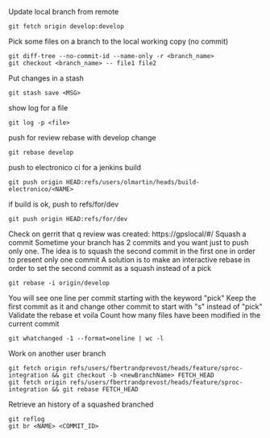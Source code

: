 Update local branch from remote
```
git fetch origin develop:develop
```
Pick some files on a branch to the local working copy (no commit)
```
git diff-tree --no-commit-id --name-only -r <branch_name>
git checkout <branch_name> -- file1 file2
```
Put changes in a stash
```
git stash save <MSG>
```
show log for a file
```
git log -p <file>
```
push for review
rebase with develop change
```
git rebase develop
```
push to electronico ci for a jenkins build
```
git push origin HEAD:refs/users/olmartin/heads/build-electronico/<NAME>
```
if build is ok, push to refs/for/dev
```
git push origin HEAD:refs/for/dev
```
Check on gerrit that q review was created: https://gpslocal/#/
Squash a commit
Sometime your branch has 2 commits and you want just to push only one. The idea is to squash the second commit in the first one in order to present only one commit
A solution is to make an interactive rebase in order to set the second commit as a squash instead of a pick
```
git rebase -i origin/develop
```
You will see one line per commit starting with the keyword "pick"
Keep the first commit as it and change other commit to start with "s" instead of "pick"
Validate the rebase et voila
Count how many files have been modified in the current commit
```
git whatchanged -1 --format=oneline | wc -l
```
Work on another user branch
```
git fetch origin refs/users/fbertrandprevost/heads/feature/sproc-integration && git checkout -b <newBranchName> FETCH_HEAD
git fetch origin refs/users/fbertrandprevost/heads/feature/sproc-integration && git rebase FETCH_HEAD
``` 
 
Retrieve an history of a squashed branched
```
git reflog
git br <NAME> <COMMIT_ID>
```
